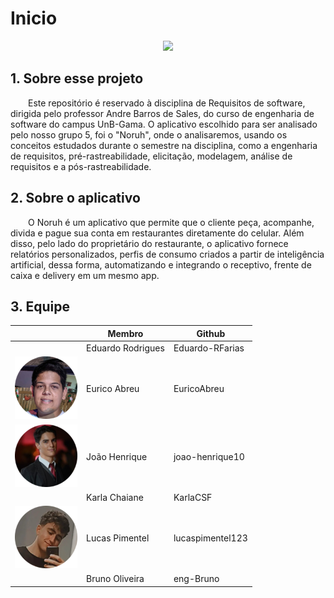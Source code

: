 # Inicio
<center>
<img src="https://pro2-bar-s3-cdn-cf1.myportfolio.com/56f0cc1ab4b47f13da2d4b2db526a715/ccba2e90-a2b5-48e9-a17c-fa3b06a319f8_rw_1920.png?h=338ff6e98a9aaf617ebb0175c79adfe9" width="500">
</center>

## 1. Sobre esse projeto

&emsp;&emsp;Este repositório é reservado à disciplina de Requisitos de software, dirigida pelo professor Andre Barros de Sales, do curso de engenharia de software do campus UnB-Gama. O aplicativo escolhido para ser analisado pelo nosso grupo 5, foi o "Noruh", onde o analisaremos, usando os conceitos estudados durante o semestre na disciplina, como a engenharia de requisitos, pré-rastreabilidade, elicitação, modelagem, análise de requisitos e a pós-rastreabilidade.
  
## 2. Sobre o aplicativo

&emsp;&emsp;O Noruh é um aplicativo que permite que o cliente peça, acompanhe, divida e pague sua conta em restaurantes diretamente do celular. Além disso, pelo lado do proprietário do restaurante, o aplicativo fornece relatórios personalizados, perfis de consumo criados a partir de inteligência artificial, dessa forma, automatizando e integrando o receptivo, frente de caixa e delivery em um mesmo app. 


## 3. Equipe

<center>

|                                                           | Membro             | Github            |
| --------------------------------------------------------- | ------------------ | ----------------- |
| <img src="" width="100">        | Eduardo Rodrigues      | Eduardo-RFarias      |
| <img src="/assets/img/membros/eurico.png" width="100">    | Eurico Abreu       | EuricoAbreu        |
| <img src="/assets/img/membros/Joao.png" width="100"> | João Henrique     | joao-henrique10  |
| <img src="" width="100">           | Karla Chaiane       | KarlaCSF      |
| <img src="/assets/img/membros/Lucas.png" width="100">         | Lucas Pimentel    | lucaspimentel123         |
| <img src="" width="100">       | Bruno Oliveira | eng-Bruno |

</center>